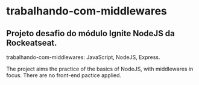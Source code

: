 # trabalhando-com-middlewares
Projeto desafio do módulo Ignite NodeJS da Rockeatseat.
-
trabalhando-com-middlewares: JavaScript, NodeJS, Express.

The project aims the practice of the basics of NodeJS, with middlewares in focus. There are no front-end pactice applied.
